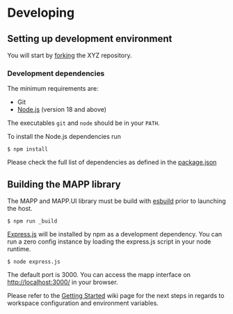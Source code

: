 # Developing

## Setting up development environment

You will start by
[forking](https://github.com/GEOLYTIX/xyz/fork) the XYZ repository.

### Development dependencies

The minimum requirements are:

* Git
* [Node.js](https://nodejs.org/) (version 18 and above)

The executables `git` and `node` should be in your `PATH`.

To install the Node.js dependencies run

    $ npm install

Please check the full list of dependencies as defined in the [package.json](https://github.com/GEOLYTIX/xyz/blob/main/package.json)

## Building the MAPP library

The MAPP and MAPP.UI library must be build with [esbuild](https://esbuild.github.io/) prior to launching the host.

    $ npm run _build

[Express.js](https://expressjs.com/) will be installed by npm as a development dependency. You can run a zero config instance by loading the express.js script in your node runtime.

    $ node express.js

The default port is 3000. You can access the mapp interface on <http://localhost:3000/> in your browser.

Please refer to the [Getting Started](https://github.com/GEOLYTIX/xyz/wiki/Getting-started) wiki page for the next steps in regards to workspace configuration and environment variables.